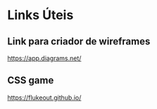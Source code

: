 # Links Úteis
## Link para criador de wireframes
https://app.diagrams.net/

## CSS game
https://flukeout.github.io/